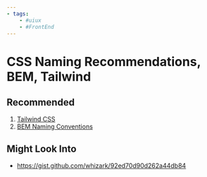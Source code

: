 ```yaml
---
- tags:
	- #uiux
	- #FrontEnd
---
```


# CSS Naming Recommendations, BEM, Tailwind


## Recommended
1. [Tailwind CSS](https://tailwindcss.com/docs/utility-first)
2. [BEM Naming Conventions](http://getbem.com/introduction/)




## Might Look Into
- https://gist.github.com/whizark/92ed70d90d262a44db84





